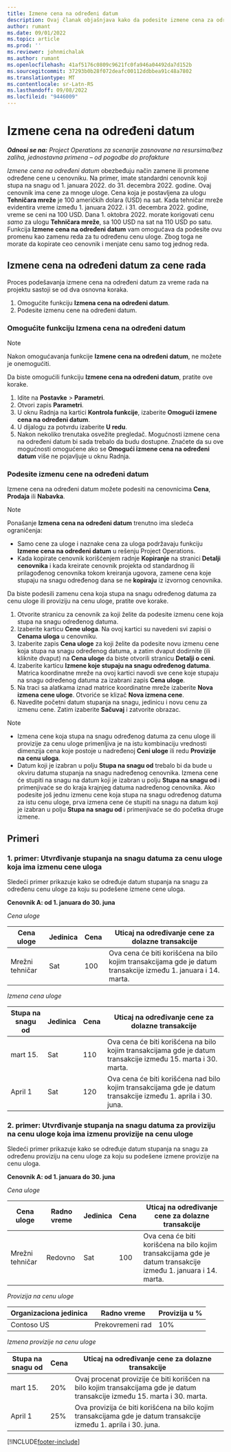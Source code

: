 ```yaml
---
title: Izmene cena na određeni datum
description: Ovaj članak objašnjava kako da podesite izmene cena za određene cene u cenovniku.
author: rumant
ms.date: 09/01/2022
ms.topic: article
ms.prod: ''
ms.reviewer: johnmichalak
ms.author: rumant
ms.openlocfilehash: 41af5176c0809c9621fc0fa946a04492da7d152b
ms.sourcegitcommit: 37293b0b28f072deafc00112ddbbea91c48a7802
ms.translationtype: MT
ms.contentlocale: sr-Latn-RS
ms.lasthandoff: 09/08/2022
ms.locfileid: "9446009"
---
```

# <a name="date-effective-price-overrides"></a>Izmene cena na određeni datum 

_**Odnosi se na:** Project Operations za scenarije zasnovane na resursima/bez zaliha, jednostavna primena – od pogodbe do profakture_

*Izmene cena na određeni datum* obezbeđuju način zamene ili promene određene cene u cenovniku. Na primer, imate standardni cenovnik koji stupa na snagu od 1. januara 2022. do 31. decembra 2022. godine. Ovaj cenovnik ima cene za mnoge uloge. Cena koja je postavljena za ulogu **Tehničara mreže** je 100 američkih dolara (USD) na sat. Kada tehničar mreže evidentira vreme između 1. januara 2022. i 31. decembra 2022. godine, vreme se ceni na 100 USD. Dana 1. oktobra 2022. morate korigovati cenu *samo* za ulogu **Tehničara mreže**, sa 100 USD na sat na 110 USD po satu. Funkcija **Izmene cena na određeni datum** vam omogućava da podesite ovu promenu kao zamenu reda za tu određenu cenu uloge. Zbog toga ne morate da kopirate ceo cenovnik i menjate cenu samo tog jednog reda.

## <a name="date-effective-price-overrides-for-labor-pricing"></a>Izmene cena na određeni datum za cene rada

Proces podešavanja izmene cena na određeni datum za vreme rada na projektu sastoji se od dva osnovna koraka.

1. Omogućite funkciju **Izmena cena na određeni datum**.
1. Podesite izmenu cene na određeni datum.

### <a name="enable-the-date-effective-price-overrides-feature"></a>Omogućite funkciju Izmena cena na određeni datum

> [!NOTE]
> Nakon omogućavanja funkcije **Izmene cena na određeni datum**, ne možete je onemogućiti.

Da biste omogućili funkciju **Izmene cena na određeni datum**, pratite ove korake.

1. Idite na **Postavke** \> **Parametri**.
1. Otvori zapis **Parametri**.
1. U oknu Radnja na kartici **Kontrola funkcije**, izaberite **Omogući izmene cena na određeni datum**.
1. U dijalogu za potvrdu izaberite **U redu**.
1. Nakon nekoliko trenutaka osvežite pregledač. Mogućnosti izmene cena na određeni datum bi sada trebalo da budu dostupne. Znaćete da su ove mogućnosti omogućene ako se **Omogući izmene cena na određeni datum** više ne pojavljuje u oknu Radnja.

### <a name="set-up-a-date-effective-price-override"></a>Podesite izmenu cene na određeni datum

Izmene cena na određeni datum možete podesiti na cenovnicima **Cena**, **Prodaja** ili **Nabavka**.

> [!NOTE]
>Ponašanje **Izmena cena na određeni datum** trenutno ima sledeća ograničenja:
>
> - Samo cene za uloge i naznake cena za uloga podržavaju funkciju **Izmene cena na određeni datum** u rešenju Project Operations.
> - Kada kopirate cenovnik korišćenjem radnje **Kopiranje** na stranici **Detalji cenovnika** i kada kreirate cenovnik projekta od standardnog ili prilagođenog cenovnika tokom kreiranja ugovora, zamene cena koje stupaju na snagu određenog dana se ne **kopiraju** iz izvornog cenovnika.

Da biste podesili zamenu cena koja stupa na snagu određenog datuma za cenu uloge ili proviziju na cenu uloge, pratite ove korake.

1. Otvorite stranicu za cenovnik za koji želite da podesite izmenu cene koja stupa na snagu određenog datuma.
1. Izaberite karticu **Cene uloga**. Na ovoj kartici su navedeni svi zapisi o **Cenama uloga** u cenovniku.
1. Izaberite zapis **Cena uloge** za koji želite da podesite novu izmenu cene koja stupa na snagu određenog datuma, a zatim dvaput dodirnite (ili kliknite dvaput) na **Cena uloge** da biste otvorili stranicu **Detalji o ceni**.
1. Izaberite karticu **Izmene koje stupaju na snagu određenog datuma**. Matrica koordinatne mreže na ovoj kartici navodi sve cene koje stupaju na snagu određenog datuma za izabrani zapis **Cena uloge**.
1. Na traci sa alatkama iznad matrice koordinatne mreže izaberite **Nova izmena cene uloge**. Otvoriće se klizač **Nova izmena cene**.
1. Navedite početni datum stupanja na snagu, jedinicu i novu cenu za izmenu cene. Zatim izaberite **Sačuvaj** i zatvorite obrazac.

> [!NOTE]
> - Izmena cene koja stupa na snagu određenog datuma za cenu uloge ili provizije za cenu uloge primenljiva je na istu kombinaciju vrednosti dimenzija cena koje postoje u nadređenoj **Ceni uloge** ili redu **Provizije na cenu uloga**.
> - Datum koji je izabran u polju **Stupa na snagu od** trebalo bi da bude u okviru datuma stupanja na snagu nadređenog cenovnika. Izmena cene će stupiti na snagu na datum koji je izabran u polju **Stupa na snagu od** i primenjivaće se do kraja krajnjeg datuma nadređenog cenovnika. Ako podesite još jednu izmenu cene koja stupa na snagu određenog datuma za istu cenu uloge, prva izmena cene će stupiti na snagu na datum koji je izabran u polju **Stupa na snagu od** i primenjivaće se do početka druge izmene.

## <a name="examples"></a>Primeri

### <a name="example-1-determining-date-effectivity-for-a-role-price-that-has-role-price-overrides"></a>1. primer: Utvrđivanje stupanja na snagu datuma za cenu uloge koja ima izmenu cene uloga

Sledeći primer prikazuje kako se određuje datum stupanja na snagu za određenu cenu uloge za koju su podešene izmene cene uloga.

**Cenovnik A: od 1. januara do 30. juna**

*Cena uloge*

| Cena uloge | Jedinica | Cena | Uticaj na određivanje cene za dolazne transakcije |
|---|---|---|---|
| Mrežni tehničar | Sat | 100 | Ova cena će biti korišćena na bilo kojim transakcijama gde je datum transakcije između 1. januara i 14. marta. |

*Izmena cena uloge*

| Stupa na snagu od | Jedinica | Cena | Uticaj na određivanje cene za dolazne transakcije |
|---|---|---|---|
| mart 15. | Sat | 110 | Ova cena će biti korišćena na bilo kojim transakcijama gde je datum transakcije između 15. marta i 30. marta. |
| April 1 | Sat | 120 | Ova cena će biti korišćena nad bilo kojim transakcijama gde je datum transakcije između 1. aprila i 30. juna. |

### <a name="example-2-determining-date-effectivity-for-a-role-price-markup-that-has-role-price-markup-overrides"></a>2. primer: Utvrđivanje stupanja na snagu datuma za proviziju na cenu uloge koja ima izmenu provizije na cenu uloge

Sledeći primer prikazuje kako se određuje datum stupanja na snagu za određenu proviziju na cenu uloge za koju su podešene izmene provizije na cenu uloga.

**Cenovnik A: od 1. januara do 30. juna**

*Cena uloge*

| Cena uloge | Radno vreme | Jedinica | Cena | Uticaj na određivanje cene za dolazne transakcije |
|---|---|---|---|---|
| Mrežni tehničar | Redovno | Sat | 100 | Ova cena će biti korišćena na bilo kojim transakcijama gde je datum transakcije između 1. januara i 14. marta. |

*Provizija na cenu uloge*

| Organizaciona jedinica | Radno vreme | Provizija u % |
|---|---|---|
| Contoso US | Prekovremeni rad | 10% |

*Izmena provizije na cenu uloge*

| Stupa na snagu od | Cena | Uticaj na određivanje cene za dolazne transakcije |
|---|---|---|
| mart 15. | 20% | Ovaj procenat provizije će biti korišćen na bilo kojim transakcijama gde je datum transakcije između 15. marta i 30. marta. |
| April 1 | 25% | Ova provizija će biti korišćena na bilo kojim transakcijama gde je datum transakcije između 1. aprila i 30. juna. |

[!INCLUDE[footer-include](../includes/footer-banner.md)]

